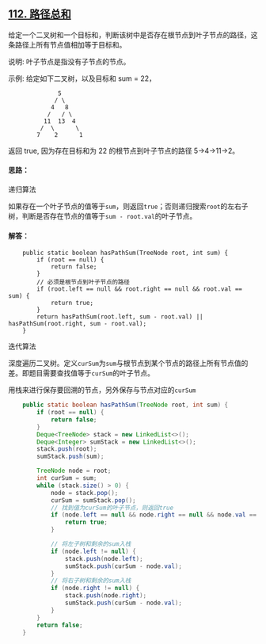 ## [112. 路径总和](https://leetcode-cn.com/problems/path-sum/)
给定一个二叉树和一个目标和，判断该树中是否存在根节点到叶子节点的路径，这条路径上所有节点值相加等于目标和。

说明: 叶子节点是指没有子节点的节点。

示例: 
给定如下二叉树，以及目标和 sum = 22，
```
              5
             / \
            4   8
           /   / \
          11  13  4
         /  \      \
        7    2      1
```
返回 true, 因为存在目标和为 22 的根节点到叶子节点的路径 5->4->11->2。

#### 思路：
递归算法

如果存在一个叶子节点的值等于`sum`，则返回`true`；否则递归搜索`root`的左右子树，判断是否存在节点的值等于`sum - root.val`的叶子节点。

#### 解答：
```
    public static boolean hasPathSum(TreeNode root, int sum) {
        if (root == null) {
            return false;
        }
        // 必须是根节点到叶子节点的路径
        if (root.left == null && root.right == null && root.val == sum) {
            return true;
        }
        return hasPathSum(root.left, sum - root.val) || hasPathSum(root.right, sum - root.val);
    }
```
迭代算法

深度遍历二叉树。定义`curSum`为`sum`与根节点到某个节点的路径上所有节点值的差。即题目需要查找值等于`curSum`的叶子节点。

用栈来进行保存要回溯的节点，另外保存与节点对应的`curSum`

```Java
    public static boolean hasPathSum(TreeNode root, int sum) {
        if (root == null) {
            return false;
        }
        Deque<TreeNode> stack = new LinkedList<>();
        Deque<Integer> sumStack = new LinkedList<>();
        stack.push(root);
        sumStack.push(sum);

        TreeNode node = root;
        int curSum = sum;
        while (stack.size() > 0) {
            node = stack.pop();
            curSum = sumStack.pop();
            // 找到值为curSum的叶子节点，则返回true
            if (node.left == null && node.right == null && node.val == curSum) {
                return true;
            }

            // 将左子树和剩余的sum入栈
            if (node.left != null) {
                stack.push(node.left);
                sumStack.push(curSum - node.val);
            }
            // 将右子树和剩余的sum入栈
            if (node.right != null) {
                stack.push(node.right);
                sumStack.push(curSum - node.val);
            }
        }
        return false;
    }
```
